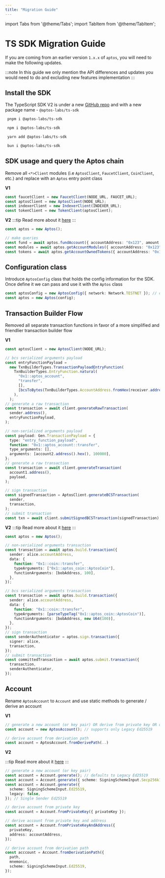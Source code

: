 ```yaml
---
title: "Migration Guide"
---
```


import Tabs from '@theme/Tabs';
import TabItem from '@theme/TabItem';

# TS SDK Migration Guide

If you are coming from an earlier version `1.x.x` of `aptos`, you will need to make the following updates.

:::note
In this guide we only mention the API differences and updates you would need to do and excluding new features implementation
:::

## Install the SDK

The TypeScript SDK V2 is under a new [GitHub repo](https://github.com/aptos-labs/aptos-ts-sdk) and with a new package name - `@aptos-labs/ts-sdk`

<Tabs groupId="install-sdk">
  <TabItem value="pnpm" label="pnpm">

```bash
 pnpm i @aptos-labs/ts-sdk
```

  </TabItem>
  <TabItem value="npm" label="npm">

```bash
 npm i @aptos-labs/ts-sdk
```

  </TabItem>
  <TabItem value="yarn" label="yarn">

```bash
 yarn add @aptos-labs/ts-sdk
```

  </TabItem>
    <TabItem value="bun" label="bun">

```bash
 bun i @aptos-labs/ts-sdk
```

  </TabItem>
</Tabs>

## SDK usage and query the Aptos chain

Remove all `<*>Client` modules (i.e `AptosClient`, `FaucetClient`, `CoinClient`, etc.) and replace with an `Aptos` entry point class

**V1**

```ts
const faucetClient = new FaucetClient(NODE_URL, FAUCET_URL);
const aptosClient = new AptosClient(NODE_URL);
const indexerClient = new IndexerClient(INDEXER_URL);
const tokenClient = new TokenClient(aptosClient);
```

**V2**
:::tip
Read more about it [here](./sdk-configuration.md)
:::

```ts
const aptos = new Aptos();

// make queries
const fund = await aptos.fundAccount({ accountAddress: "0x123", amount: 100 });
const modules = await aptos.getAccountModules({ accountAddress: "0x123" });
const tokens = await aptos.getAccountOwnedTokens({ accountAddress: "0x123" });
```

## Configuration class

Introduce `AptosConfig` class that holds the config information for the SDK. Once define it we can pass and use it with the `Aptos` class

```ts
const aptosConfig = new AptosConfig({ network: Network.TESTNET }); // default to devnet
const aptos = new Aptos(config);
```

## Transaction Builder Flow

Removed all separate transaction functions in favor of a more simplified and friendlier transaction builder flow

**V1**

```ts
const aptosClient = new AptosClient(NODE_URL);

// bcs serialized arguments payload
const entryFunctionPayload =
  new TxnBuilderTypes.TransactionPayloadEntryFunction(
    TxnBuilderTypes.EntryFunction.natural(
      "0x1::aptos_account",
      "transfer",
      [],
      [bcsToBytes(TxnBuilderTypes.AccountAddress.fromHex(receiver.address()))],
    ),
  );
// generate a raw transaction
const transaction = await client.generateRawTransaction(
  sender.address(),
  entryFunctionPayload,
);

// non-serialized arguments payload
const payload: Gen.TransactionPayload = {
  type: "entry_function_payload",
  function: "0x1::aptos_account::transfer",
  type_arguments: [],
  arguments: [account2.address().hex(), 100000],
};
// generate a raw transaction
const transaction = await client.generateTransaction(
  account1.address(),
  payload,
);

// sign transaction
const signedTransaction = AptosClient.generateBCSTransaction(
  sender,
  transaction,
);
// submit transaction
const txn = await client.submitSignedBCSTransaction(signedTransaction);
```

**V2**
:::tip
Read more about it [here](./transaction-builder.md)
:::

```ts
const aptos = new Aptos();

// non-serialized arguments transaction
const transaction = await aptos.build.transaction({
  sender: alice.accountAddress,
  data: {
    function: "0x1::coin::transfer",
    typeArguments: ["0x1::aptos_coin::AptosCoin"],
    functionArguments: [bobAddress, 100],
  },
});

// bcs serialized arguments transaction
const transaction = await aptos.build.transaction({
  sender: alice.accountAddress,
  data: {
    function: "0x1::coin::transfer",
    typeArguments: [parseTypeTag("0x1::aptos_coin::AptosCoin")],
    functionArguments: [bobAddress, new U64(100)],
  },
});
// sign transaction
const senderAuthenticator = aptos.sign.transaction({
  signer: alice,
  transaction,
});
// submit transaction
const committedTransaction = await aptos.submit.transaction({
  transaction,
  senderAuthenticator,
});
```

## Account

Rename `AptosAccount` to `Account` and use static methods to generate / derive an account

**V1**

```ts
// generate a new account (or key pair) OR derive from private key OR derive from private key and address
const account = new AptosAccount(); // supports only Legacy Ed25519

// derive account from derivation path
const account = AptosAccount.fromDerivePath(..)
```

**V2**

:::tip
Read more about it [here](./account.md)
:::

```ts
// generate a new account (or key pair)
const account = Account.generate(); // defaults to Legacy Ed25519
const account = Account.generate({ scheme: SigningSchemeInput.Secp256k1 }); // Single Sender Secp256k1
const account = Account.generate({
  scheme: SigningSchemeInput.Ed25519,
  legacy: false,
}); // Single Sender Ed25519

// derive account from private key
const account = Account.fromPrivateKey({ privateKey });

// derive account from private key and address
const account = Account.fromPrivateKeyAndAddress({
  privateKey,
  address: accountAddress,
});

// derive account from derivation path
const acccount = Account.fromDerivationPath({
  path,
  mnemonic,
  scheme: SigningSchemeInput.Ed25519,
});
```
